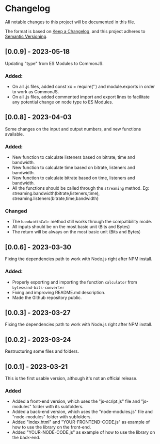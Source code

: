 # Changelog

All notable changes to this project will be documented in this file.

The format is based on [Keep a Changelog](https://keepachangelog.com/en/1.1.0/), and this project adheres to [Semantic Versioning](https://semver.org/spec/v2.0.0.html).

## [0.0.9] - 2023-05-18

Updating "type" from ES Modules to CommonJS.

### Added:
- On all .js files, added const xx = require('') and module.exports in order to work as CommonJS.
- On all .js files, added commented import and export lines to facilitate any potential change on node type to ES Modules.

## [0.0.8] - 2023-04-03

Some changes on the input and output numbers, and new functions available.

### Added:

- New function to calculate listeners based on bitrate, time and bandwidth.
- New function to calculate time based on bitrate, listeners and bandwidth.
- New function to calculate bitrate based on time, listeners and bandwidth.
- All the functions should be called through the `streaming` method. Eg: streaming.bandwidth(bitrate,listeners,time), streaming.listeners(bitrate,time,bandwidth)

### Changed
- The `bandwidthCalc` method still works through the compatibility mode.
- All inputs should be on the most basic unit (Bits and Bytes)
- The return will be always on the most basic unit (Bits and Bytes)

## [0.0.6] - 2023-03-30

Fixing the dependencies path to work with Node.js right after NPM install.

### Added:

- Properly exporting and importing the function `calculator` from `bytes=and-bits-converter`
- Fixing and improving README.md description.
- Made the Github repository public.

## [0.0.3] - 2023-03-27

Fixing the dependencies path to work with Node.js right after NPM install.

## [0.0.2] - 2023-03-24

Restructuring some files and folders.


## [0.0.1] - 2023-03-21

This is the first usable version, although it's not an official release.

### Added

- Added a front-end version, which uses the "js-script.js" file and "js-modules" folder with its subfolders.
- Added a back-end version, which uses the "node-modules.js" file and "node-modules" folder with subfolders.
- Added "index.html" and "YOUR-FRONTEND-CODE.js" as example of how to use the library on the front-end.
- Added "YOUR-NODE-CODE.js" as example of how to use the library on the back-end.